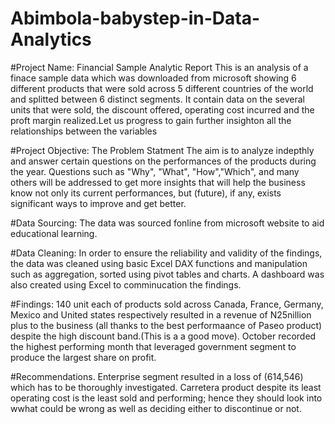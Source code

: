 # Abimbola-babystep-in-Data-Analytics


#Project Name: Financial Sample Analytic Report
This is an analysis of a finace sample data which was downloaded from microsoft showing 6 different products that were sold across 5 different countries of the world and splitted between 6 distinct segments. It contain data on the several units that were sold, the discount offered, operating cost incurred and the proft margin realized.Let us progress to gain further insighton all the relationships between the variables


#Project Objective: The Problem Statment
The aim is to analyze indepthly and answer certain questions on the performances of the products during the year. Questions such as "Why", "What", "How","Which", and many others will be addressed to get more insights that will help the business know not only its current performances,  but (future), if any, exists significant ways to improve and get better. 


#Data Sourcing:  The data was sourced fonline from microsoft website to aid educational learning.


#Data Cleaning: In order to ensure the reliability and validity of the findings, the data was cleaned using basic Excel DAX functions and manipulation such as aggregation, sorted using pivot tables and charts. A dashboard was also created using Excel to comminucation the findings.


#Findings:
140 unit each of products sold across Canada, France, Germany, Mexico and United states respectively resulted in  a revenue of N25nillion plus to the business (all thanks to the best performaance of Paseo product) despite the high discount band.(This is a a good move). October recorded the highest performing month that leveraged government segment to produce the largest share on profit.


#Recommendations.
Enterprise segment resulted in a loss of (614,546) which has to be thoroughly investigated.
Carretera product despite its least operating cost is the least sold and performing; hence they should look into wwhat could be wrong as well as deciding either to discontinue or not.

